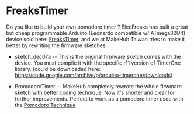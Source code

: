 # FreaksTimer

Do you like to build your own pomodoro timer ? ElecFreaks has built a great but cheap programmable Arduino (Leonardo compatible w/ ATmega32U4) device sold here: [FreaksTimer](http://www.elecfreaks.com/estore/freakstimer.html), and we at MakeHub Taiwan tries to make it better by rewriting the firmware sketches.

- sketch_dec07a -- This is the original firmware sketch comes with the device. You must compile it with the specific r11 version of TimerOne library. (could be downloaded here: https://code.google.com/archive/p/arduino-timerone/downloads)

- PromodoroTimer -- MakeHub completely rewrote the whole firwmare sketch with better coding technique. Now it's shorter and clear for further improvements. Perfect to work as a pomodoro timer used with the [Pomodoro Technique](http://pomodorotechnique.com)
